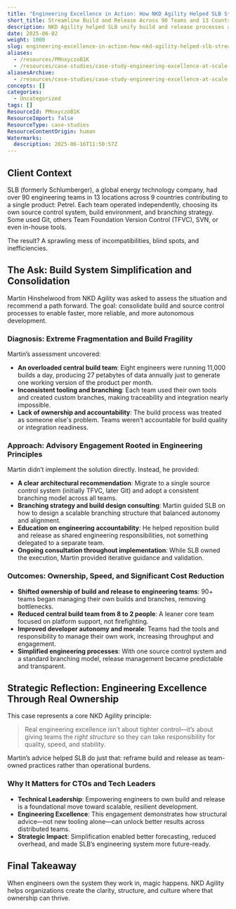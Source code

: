 ```yaml
---
title: "Engineering Excellence in Action: How NKD Agility Helped SLB Streamline Build and Release Across 90 Teams and 13 Countries"
short_title: Streamline Build and Release Across 90 Teams and 13 Countries
description: NKD Agility helped SLB unify build and release processes across 90 teams in 13 countries, boosting team ownership, efficiency, and engineering accountability.
date: 2025-06-02
weight: 1000
slug: engineering-excellence-in-action-how-nkd-agility-helped-slb-streamline-build-and-release-across-90-teams-and-13-countries
aliases:
  - /resources/PMnxyczoB1K
  - /resources/case-studies/case-study-engineering-excellence-at-scale-slb-and-nkd-agility
aliasesArchive:
  - /resources/case-studies/case-study-engineering-excellence-at-scale-slb-and-nkd-agility
concepts: []
categories:
  - Uncategorized
tags: []
ResourceId: PMnxyczoB1K
ResourceImport: false
ResourceType: case-studies
ResourceContentOrigin: human
Watermarks:
  description: 2025-06-16T11:50:57Z
---
```


## Client Context

SLB (formerly Schlumberger), a global energy technology company, had over 90 engineering teams in 13 locations across 9 countries contributing to a single product: Petrel. Each team operated independently, choosing its own source control system, build environment, and branching strategy. Some used Git, others Team Foundation Version Control (TFVC), SVN, or even in-house tools.

The result? A sprawling mess of incompatibilities, blind spots, and inefficiencies.

## The Ask: Build System Simplification and Consolidation

Martin Hinshelwood from NKD Agility was asked to assess the situation and recommend a path forward. The goal: consolidate build and source control processes to enable faster, more reliable, and more autonomous development.

### Diagnosis: Extreme Fragmentation and Build Fragility

Martin’s assessment uncovered:

- **An overloaded central build team**: Eight engineers were running 11,000 builds a day, producing 27 petabytes of data annually just to generate one working version of the product per month.
- **Inconsistent tooling and branching**: Each team used their own tools and created custom branches, making traceability and integration nearly impossible.
- **Lack of ownership and accountability**: The build process was treated as someone else's problem. Teams weren’t accountable for build quality or integration readiness.

### Approach: Advisory Engagement Rooted in Engineering Principles

Martin didn’t implement the solution directly. Instead, he provided:

- **A clear architectural recommendation**: Migrate to a single source control system (initially TFVC, later Git) and adopt a consistent branching model across all teams.
- **Branching strategy and build design consulting**: Martin guided SLB on how to design a scalable branching structure that balanced autonomy and alignment.
- **Education on engineering accountability**: He helped reposition build and release as shared engineering responsibilities, not something delegated to a separate team.
- **Ongoing consultation throughout implementation**: While SLB owned the execution, Martin provided iterative guidance and validation.

### Outcomes: Ownership, Speed, and Significant Cost Reduction

- **Shifted ownership of build and release to engineering teams**: 90+ teams began managing their own builds and branches, removing bottlenecks.
- **Reduced central build team from 8 to 2 people**: A leaner core team focused on platform support, not firefighting.
- **Improved developer autonomy and morale**: Teams had the tools and responsibility to manage their own work, increasing throughput and engagement.
- **Simplified engineering processes**: With one source control system and a standard branching model, release management became predictable and transparent.

## Strategic Reflection: Engineering Excellence Through Real Ownership

This case represents a core NKD Agility principle:

> Real engineering excellence isn’t about tighter control—it’s about giving teams the *right structure* so they can take responsibility for quality, speed, and stability.

Martin’s advice helped SLB do just that: reframe build and release as team-owned practices rather than operational burdens.

### Why It Matters for CTOs and Tech Leaders

- **Technical Leadership**: Empowering engineers to own build and release is a foundational move toward scalable, resilient development.
- **Engineering Excellence**: This engagement demonstrates how structural advice—not new tooling alone—can unlock better results across distributed teams.
- **Strategic Impact**: Simplification enabled better forecasting, reduced overhead, and made SLB’s engineering system more future-ready.

## Final Takeaway

When engineers own the system they work in, magic happens. NKD Agility helps organizations create the clarity, structure, and culture where that ownership can thrive.
